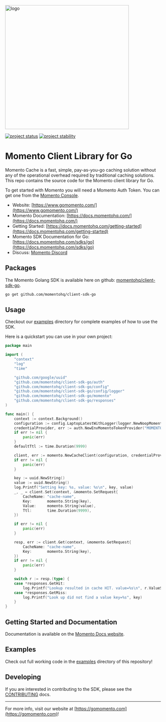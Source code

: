 <head>
  <meta name="Momento Client Library Documentation for Go" content="Momento client software development kit for Go">
</head>
<img src="https://docs.momentohq.com/img/momento-logo-forest.svg" alt="logo" width="400"/>

[![project status](https://momentohq.github.io/standards-and-practices/badges/project-status-official.svg)](https://github.com/momentohq/standards-and-practices/blob/main/docs/momento-on-github.md)
[![project stability](https://momentohq.github.io/standards-and-practices/badges/project-stability-stable.svg)](https://github.com/momentohq/standards-and-practices/blob/main/docs/momento-on-github.md)

# Momento Client Library for Go

Momento Cache is a fast, simple, pay-as-you-go caching solution without any of the operational overhead
required by traditional caching solutions.  This repo contains the source code for the Momento client library for Go.

To get started with Momento you will need a Momento Auth Token. You can get one from the [Momento Console](https://console.gomomento.com).

* Website: [https://www.gomomento.com/](https://www.gomomento.com/)
* Momento Documentation: [https://docs.momentohq.com/](https://docs.momentohq.com/)
* Getting Started: [https://docs.momentohq.com/getting-started](https://docs.momentohq.com/getting-started)
* Momento SDK Documentation for Go: [https://docs.momentohq.com/sdks/go](https://docs.momentohq.com/sdks/go)
* Discuss: [Momento Discord](https://discord.gg/3HkAKjUZGq)

## Packages

The Momento Golang SDK is available here on github: [momentohq/client-sdk-go](https://github.com/momentohq/client-sdk-go).

```bash
go get github.com/momentohq/client-sdk-go
```

## Usage

Checkout our [examples](./examples/README.md) directory for complete examples of how to use the SDK.

Here is a quickstart you can use in your own project:

```go
package main

import (
	"context"
	"log"
	"time"

	"github.com/google/uuid"
	"github.com/momentohq/client-sdk-go/auth"
	"github.com/momentohq/client-sdk-go/config"
	"github.com/momentohq/client-sdk-go/config/logger"
	"github.com/momentohq/client-sdk-go/momento"
	"github.com/momentohq/client-sdk-go/responses"
)

func main() {
	context := context.Background()
	configuration := config.LaptopLatestWithLogger(logger.NewNoopMomentoLoggerFactory()).WithClientTimeout(15 * time.Second)
	credentialProvider, err := auth.NewEnvMomentoTokenProvider("MOMENTO_API_KEY")
	if err != nil {
		panic(err)
	}
	defaultTtl := time.Duration(9999)

	client, err := momento.NewCacheClient(configuration, credentialProvider, defaultTtl)
	if err != nil {
		panic(err)
	}

	key := uuid.NewString()
	value := uuid.NewString()
	log.Printf("Setting key: %s, value: %s\n", key, value)
	_, _ = client.Set(context, &momento.SetRequest{
		CacheName: "cache-name",
		Key:       momento.String(key),
		Value:     momento.String(value),
		Ttl:       time.Duration(9999),
	})

	if err != nil {
		panic(err)
	}

	resp, err := client.Get(context, &momento.GetRequest{
		CacheName: "cache-name",
		Key:       momento.String(key),
	})
	if err != nil {
		panic(err)
	}

	switch r := resp.(type) {
	case *responses.GetHit:
		log.Printf("Lookup resulted in cache HIT. value=%s\n", r.ValueString())
	case *responses.GetMiss:
		log.Printf("Look up did not find a value key=%s", key)
	}
}

```

## Getting Started and Documentation

Documentation is available on the [Momento Docs website](https://docs.momentohq.com).

## Examples

Check out full working code in the [examples](./examples/README.md) directory of this repository!

## Developing

If you are interested in contributing to the SDK, please see the [CONTRIBUTING](./CONTRIBUTING.md) docs.

----------------------------------------------------------------------------------------
For more info, visit our website at [https://gomomento.com](https://gomomento.com)!
